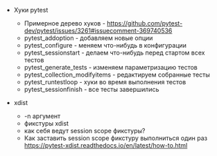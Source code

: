 
- Хуки pytest
  - Примерное дерево хуков - https://github.com/pytest-dev/pytest/issues/3261#issuecomment-369740536
  - pytest_addoption - добавляем новые опции
  - pytest_configure - меняем что-нибудь в конфигурации
  - pytest_sessionstart - делаем что-нибудь перед стартом всех тестов
  - pytest_generate_tests - изменяем параметризацию тестов
  - pytest_collection_modifyitems - редактируем собранные тесты
  - pytest_runtestloop - хуки во время выполнения тестов
  - pytest_sessionfinish - все тесты завершились

- xdist
  - -n аргумент
  - фикстуры xdist
  - как себя ведут session scope фикстуры?
  - Как заставить session scope фикстуру выполниться один раз https://pytest-xdist.readthedocs.io/en/latest/how-to.html
